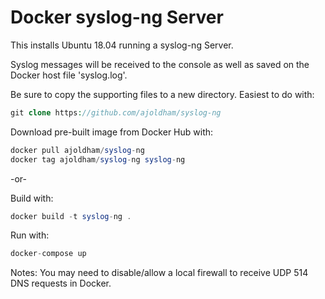 Docker syslog-ng Server
=======================

This installs Ubuntu 18.04 running a syslog-ng Server.

Syslog messages will be received to the console as well as saved on the Docker  host file 'syslog.log'.

Be sure to copy the supporting files to a new directory.  Easiest to do with:

```php
git clone https://github.com/ajoldham/syslog-ng
```

Download pre-built image from Docker Hub with:

```php
docker pull ajoldham/syslog-ng
docker tag ajoldham/syslog-ng syslog-ng
```

-or-

Build with:
```php
docker build -t syslog-ng .
```

Run with:
```php
docker-compose up
```

Notes:  You may need to disable/allow a local firewall to receive UDP 514 DNS requests in Docker.
